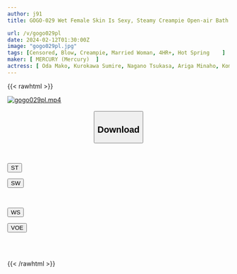 ```yaml
---
author: j91
title: GOGO-029 Wet Female Skin Is Sexy, Steamy Creampie Open-air Bath Part.2

url: /v/gogo029pl
date: 2024-02-12T01:30:00Z
image: "gogo029pl.jpg"
tags: [Censored, Blow, Creampie, Married Woman, 4HR+, Hot Spring	]
maker: [ MERCURY (Mercury)  ]
actress: [ Oda Mako, Kurokawa Sumire, Nagano Tsukasa, Ariga Minaho, Komatsu An, Hironaka Yuu, Suehiro Jun, Endou Shihori]
---
```



{{< rawhtml >}}

<div class="video" data-videoid="PqG1Xrd3RBf0KAm">
    <a href="javascript:;">
        <img src="/v/gogo029pl/gogo029pl.jpg" width="WIDTH" height="HEIGHT" alt="gogo029pl.mp4" loading="lazy">
    </a>
</div>

<script type="text/javascript" src="https://j91.asia/asset/on-demand-st.js"></script>

<br>
  <link rel="stylesheet" href="https://j91.asia/asset/bs5.css">
  
  <center>
  <button class="btn btn-primary" type="button" data-bs-toggle="collapse" data-bs-target=".multi-collapse" aria-expanded="false" aria-controls="multiCollapseExample1 multiCollapseExample2"><h2>Download</h2></button></center>
</p>
<div class="row">
  <div class="col">
    <div class="collapse multi-collapse" id="multiCollapseExample1">
      <div class="card card-body">
	      	      <br>
<div class="buttons">  
<p><a href="https://streamtape.to/v/PqG1Xrd3RBf0KAm" target="_blank"><button class="btn-hover color-3"><i class="fa fa-download"></i> ST</button></a></p>
<p><a href="https://cdnwish.com/er52lt21jcm3" target="_blank"><button class="btn-hover color-2"><i class="fa fa-download"></i> SW</button></a></p></div>
    </div>
  </div>
</div>
  <div class="col">
    <div class="collapse multi-collapse" id="multiCollapseExample2">
      <div class="card card-body">
	      <br>
<div class="buttons">
<p><a href="https://wolfstream.tv/p7snbqyxah31/GOGO-029.mp4.html"><button class="btn-hover color-9"><i class="fa fa-download"></i> WS</button></a></p>
<p><a href="https://voe.sx/iwyjfkrqmdyo"><button class="btn-hover color-8"><i class="fa fa-download"></i> VOE</button></a></p></div>
<br><br>
      </div>
    </div>
  </div>
</div>

{{< /rawhtml >}}